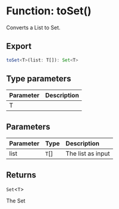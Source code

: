 # Function: toSet()

Converts a List to Set.

## Export

```ts
toSet<T>(list: T[]): Set<T>
```

## Type parameters

| Parameter | Description |
| :-------- | :---------- |
| T         |             |

## Parameters

| Parameter | Type  | Description       |
| :-------- | :---- | :---------------- |
| list      | `T`[] | The list as input |

## Returns

`Set`<`T`\>

The Set
